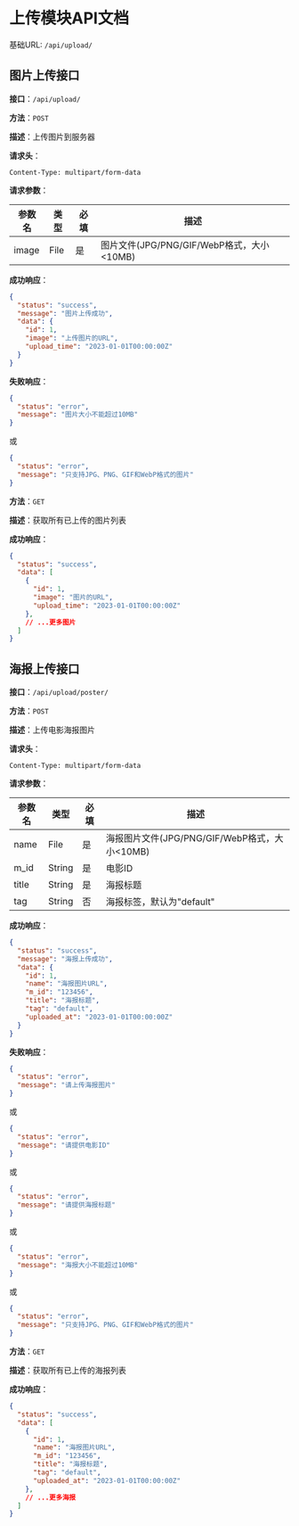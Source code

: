 # 上传模块API文档

基础URL: `/api/upload/`

## 图片上传接口

**接口**：`/api/upload/`

**方法**：`POST`

**描述**：上传图片到服务器

**请求头**：

```
Content-Type: multipart/form-data
```

**请求参数**：

| 参数名 | 类型 | 必填 | 描述 |
| ----- | ---- | ---- | ---- |
| image | File | 是 | 图片文件(JPG/PNG/GIF/WebP格式，大小<10MB) |

**成功响应**：

```json
{
  "status": "success",
  "message": "图片上传成功",
  "data": {
    "id": 1,
    "image": "上传图片的URL",
    "upload_time": "2023-01-01T00:00:00Z"
  }
}
```

**失败响应**：

```json
{
  "status": "error",
  "message": "图片大小不能超过10MB"
}
```

或

```json
{
  "status": "error",
  "message": "只支持JPG、PNG、GIF和WebP格式的图片"
}
```

**方法**：`GET`

**描述**：获取所有已上传的图片列表

**成功响应**：

```json
{
  "status": "success",
  "data": [
    {
      "id": 1,
      "image": "图片的URL",
      "upload_time": "2023-01-01T00:00:00Z"
    },
    // ...更多图片
  ]
}
```

## 海报上传接口

**接口**：`/api/upload/poster/`

**方法**：`POST`

**描述**：上传电影海报图片

**请求头**：

```
Content-Type: multipart/form-data
```

**请求参数**：

| 参数名 | 类型 | 必填 | 描述 |
| ----- | ---- | ---- | ---- |
| name | File | 是 | 海报图片文件(JPG/PNG/GIF/WebP格式，大小<10MB) |
| m_id | String | 是 | 电影ID |
| title | String | 是 | 海报标题 |
| tag | String | 否 | 海报标签，默认为"default" |

**成功响应**：

```json
{
  "status": "success",
  "message": "海报上传成功",
  "data": {
    "id": 1,
    "name": "海报图片URL",
    "m_id": "123456",
    "title": "海报标题",
    "tag": "default",
    "uploaded_at": "2023-01-01T00:00:00Z"
  }
}
```

**失败响应**：

```json
{
  "status": "error",
  "message": "请上传海报图片"
}
```

或

```json
{
  "status": "error",
  "message": "请提供电影ID"
}
```

或

```json
{
  "status": "error",
  "message": "请提供海报标题"
}
```

或

```json
{
  "status": "error",
  "message": "海报大小不能超过10MB"
}
```

或

```json
{
  "status": "error",
  "message": "只支持JPG、PNG、GIF和WebP格式的图片"
}
```

**方法**：`GET`

**描述**：获取所有已上传的海报列表

**成功响应**：

```json
{
  "status": "success",
  "data": [
    {
      "id": 1,
      "name": "海报图片URL",
      "m_id": "123456",
      "title": "海报标题",
      "tag": "default",
      "uploaded_at": "2023-01-01T00:00:00Z"
    },
    // ...更多海报
  ]
}
``` 